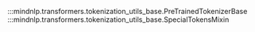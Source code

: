 :::mindnlp.transformers.tokenization_utils_base.PreTrainedTokenizerBase
:::mindnlp.transformers.tokenization_utils_base.SpecialTokensMixin